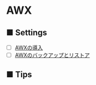 # AWX
## ■ Settings
- [ ] [AWXの導入](https://github.com/thetaru/memorandum/tree/master/OS/Linux/CentOS8/AWX/introduce)
- [ ] [AWXのバックアップとリストア](https://github.com/thetaru/memorandum/tree/master/OS/Linux/CentOS8/AWX/backup-restore)

## ■ Tips
